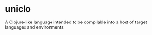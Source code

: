 uniclo
======

A Clojure-like language intended to be compilable into a host of target languages and environments
